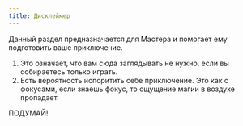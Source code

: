 ```yaml
---
title: Дисклеймер
---
```


Данный раздел предназначается для Мастера и помогает ему подготовить ваше приключение.

1. Это означает, что вам сюда заглядывать не нужно, если вы собираетесь только играть.
2. Есть вероятность испоритить себе приключение. Это как с фокусами, если знаешь
   фокус, то ощущение магии в воздухе пропадает.

ПОДУМАЙ!
